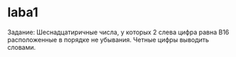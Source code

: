 # laba1
Задание: Шеснадцатиричные числа, у которых 2 слева цифра равна В16 расположенные в порядке не убывания. Четные цифры выводить словами.
